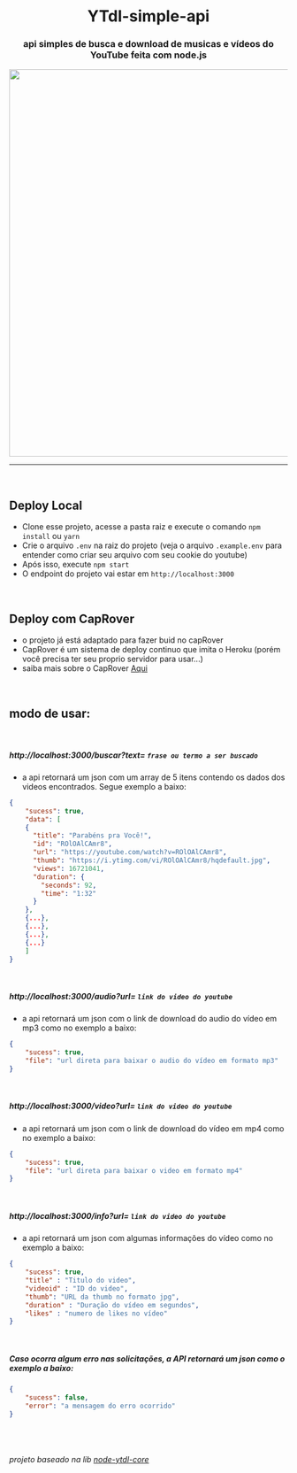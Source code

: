 <h1 align="center">YTdl-simple-api</h1>
<h3 align="center">api simples de busca e download de musicas e vídeos do YouTube feita com node.js</h3>

<p align="center">
<img src="https://github.com/erickythierry/ytdl-simple-api/blob/main/src/static/example.png?raw=true" width="700">
</p>
<hr>

&nbsp;
## Deploy Local
 - Clone esse projeto, acesse a pasta raiz e execute o comando `npm install` ou `yarn` 
 - Crie o arquivo `.env` na raiz do projeto (veja o arquivo `.example.env` para entender como criar seu arquivo com seu cookie do youtube)
 - Após isso, execute `npm start`
 - O endpoint do projeto vai estar em `http://localhost:3000`

&nbsp;
## Deploy com CapRover
- o projeto já está adaptado para fazer buid no capRover
- CapRover é um sistema de deploy continuo que imita o Heroku (porém você precisa ter seu proprio servidor para usar...)
- saiba mais sobre o CapRover <a href="https://caprover.com/">Aqui</a>

&nbsp;
## modo de usar:
&nbsp;
##### http://localhost:3000/buscar?text= `frase ou termo a ser buscado`
- a api retornará um json com um array de 5 itens contendo os dados dos videos encontrados. Segue exemplo a baixo:
```json
{
    "sucess": true, 
    "data": [
    {
      "title": "Parabéns pra Você!",
      "id": "ROlOAlCAmr8",
      "url": "https://youtube.com/watch?v=ROlOAlCAmr8",
      "thumb": "https://i.ytimg.com/vi/ROlOAlCAmr8/hqdefault.jpg",
      "views": 16721041,
      "duration": {
        "seconds": 92,
        "time": "1:32"
      }
    },
    {...},
    {...},
    {...},
    {...}
    ]
}
```
&nbsp;
##### http://localhost:3000/audio?url= `link do video do youtube`
- a api retornará um json com o link de download do audio do vídeo em mp3 como no exemplo a baixo:
```json
{
    "sucess": true, 
    "file": "url direta para baixar o audio do vídeo em formato mp3"
}
```
&nbsp;
##### http://localhost:3000/video?url= `link do video do youtube`
- a api retornará um json com o link de download do vídeo em mp4 como no exemplo a baixo:
```json
{
    "sucess": true, 
    "file": "url direta para baixar o video em formato mp4"
}
```
&nbsp;
##### http://localhost:3000/info?url= `link do video do youtube`
- a api retornará um json com algumas informações do vídeo como no exemplo a baixo:
```json
{
    "sucess": true,
    "title" : "Titulo do video",
    "videoid" : "ID do video",
    "thumb": "URL da thumb no formato jpg",
    "duration" : "Duração do vídeo em segundos",
    "likes" : "numero de likes no vídeo"
}
```
&nbsp;
##### Caso ocorra algum erro nas solicitações, a API retornará um json como o exemplo a baixo:
```json
{
    "sucess": false, 
    "error": "a mensagem do erro ocorrido"
}
```


&nbsp;
\
\
\
_projeto baseado na lib [node-ytdl-core](https://github.com/fent/node-ytdl-core)_
